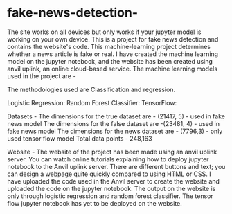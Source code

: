 # fake-news-detection-
The site works on all devices but only works if your jupyter model is working on your own device.
This is a project for fake news detection and contains the website's code. This machine-learning project determines whether a news article is fake or real. I have created the machine learning model on the jupyter notebook, and the website has been created using anvil uplink, an online cloud-based service. The machine learning models used in the project are -

The methodologies used are Classification and regression. 

Logistic Regression: 
Random Forest Classifier: 
TensorFlow:

Datasets - 
The dimensions for the true dataset are - (21417, 5) - used in fake news model
The dimensions for the false dataset are -(23481, 4) - used in fake news model
The dimensions for the news dataset are - (7796,3) - only used tensor flow model
Total data points -  248,163

Website - 
The website of the project has been made using an anvil uplink server. You can watch online tutorials explaining how to deploy jupyter notebook to the Anvil uplink server. There are different buttons and text; you can design a webpage quite quickly compared to using HTML or CSS. I have uploaded the code used in the Anvil server to create the website and uploaded the code on the jupyter notebook. The output on the website is only through logistic regression and random forest classifier. The tensor flow jupyter notebook has yet to be deployed on the website.
